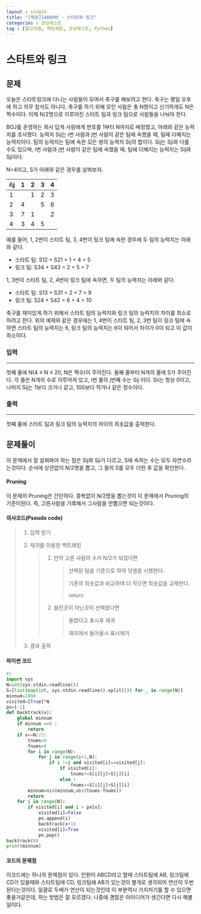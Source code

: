```yaml
---
layout : single
title: "[백준]14889번 - 스타트와 링크"
categories : 코딩테스트
tag : [알고리즘, 백트래킹, 코딩테스트, Python]
---
```


# 스타트와 링크

## 문제

오늘은 스타트링크에 다니는 사람들이 모여서 축구를 해보려고 한다. 축구는 평일 오후에 하고 의무 참석도 아니다. 축구를 하기 위해 모인 사람은 총 N명이고 신기하게도 N은 짝수이다. 이제 N/2명으로 이루어진 스타트 팀과 링크 팀으로 사람들을 나눠야 한다.

BOJ를 운영하는 회사 답게 사람에게 번호를 1부터 N까지로 배정했고, 아래와 같은 능력치를 조사했다. 능력치 Sij는 i번 사람과 j번 사람이 같은 팀에 속했을 때, 팀에 더해지는 능력치이다. 팀의 능력치는 팀에 속한 모든 쌍의 능력치 Sij의 합이다. Sij는 Sji와 다를 수도 있으며, i번 사람과 j번 사람이 같은 팀에 속했을 때, 팀에 더해지는 능력치는 Sij와 Sji이다.

N=4이고, S가 아래와 같은 경우를 살펴보자.

| i\j  | 1    | 2    | 3    | 4    |
| :--- | :--- | :--- | :--- | :--- |
| 1    |      | 1    | 2    | 3    |
| 2    | 4    |      | 5    | 6    |
| 3    | 7    | 1    |      | 2    |
| 4    | 3    | 4    | 5    |      |

예를 들어, 1, 2번이 스타트 팀, 3, 4번이 링크 팀에 속한 경우에 두 팀의 능력치는 아래와 같다.

- 스타트 팀: S12 + S21 = 1 + 4 = 5
- 링크 팀: S34 + S43 = 2 + 5 = 7

1, 3번이 스타트 팀, 2, 4번이 링크 팀에 속하면, 두 팀의 능력치는 아래와 같다.

- 스타트 팀: S13 + S31 = 2 + 7 = 9
- 링크 팀: S24 + S42 = 6 + 4 = 10

축구를 재미있게 하기 위해서 스타트 팀의 능력치와 링크 팀의 능력치의 차이를 최소로 하려고 한다. 위의 예제와 같은 경우에는 1, 4번이 스타트 팀, 2, 3번 팀이 링크 팀에 속하면 스타트 팀의 능력치는 6, 링크 팀의 능력치는 6이 되어서 차이가 0이 되고 이 값이 최소이다.

### 입력

---

첫째 줄에 N(4 ≤ N ≤ 20, N은 짝수)이 주어진다. 둘째 줄부터 N개의 줄에 S가 주어진다. 각 줄은 N개의 수로 이루어져 있고, i번 줄의 j번째 수는 Sij 이다. Sii는 항상 0이고, 나머지 Sij는 1보다 크거나 같고, 100보다 작거나 같은 정수이다.

### 출력

---

첫째 줄에 스타트 팀과 링크 팀의 능력치의 차이의 최솟값을 출력한다.



## 문제풀이

 이 문제에서 잘 살펴봐야 하는 점은 Sij와 Sji가 다르고, S에 속하는 수는 모두 자연수라는것이다. 순서에 상관없이 N/2명을 뽑고, 그 들의 S를 모두 더한 후 값을 확인한다.

#### Pruning

이 문제의 Pruning은 간단하다. 중복없이 N/2명을 뽑는것이 이 문제에서 Pruning의 기준이된다. 즉, 고른사람을 기록해서 그사람을 안뽑으면 되는것이다.



#### 의사코드(Pseudo code)

> 1. 입력 받기
>
> 2. 재귀를 이용한 백트래킹
>
>    > 1. 만약 고른 사람의 수가 N/2가 되었다면
>    >
>    >    > 선택된 팀을 기준으로 하여 덧셈을 시행한다.
>    >    >
>    >    > 기존의 최솟값과 비교하여 더 작으면 최솟값을 교체한다.
>    >    >
>    >    > return
>    >
>    > 2. 들린곳이 아닌곳이 선택됬다면
>    >
>    >    > 들렸다고 표시후 재귀
>    >    >
>    >    > 재귀에서 돌아올시 표시제거
>
> 3. 결과 출력



#### 파이썬 코드

```python
#1
import sys
N=int(sys.stdin.readline())
S=[list(map(int, sys.stdin.readline().split())) for _ in range(N)]
minnum=1000
visited=[True]*N
pn=[-1]
def backtrack(x):
    global minnum
    if minnum ==0 :
        return
    if x==N//2:
        tnums=0
        fnums=0
        for i in range(N):
            for j in range(i+1,N):
                if i !=j and visited[i]==visited[j]:
                    if visited[i]:
                        tnums+=S[i][j]+S[j][i]
                    else :
                        fnums+=S[i][j]+S[j][i]
        minnum=min(minnum,abs(tnums-fnums))
        return
    for i in range(N):
        if visited[i] and i > pn[x]:
            visited[i]=False
            pn.append(i)
            backtrack(x+1)
            visited[i]=True
            pn.pop()
backtrack(0)
print(minnum)
```



#### 코드의 문제점

이코드에는 하나의 문제점이 있다. 인원이 ABCD라고 할때 스타트팀에 AB, 링크팀에 CD가 있을때와 스타트팀에 CD, 링크팀에 AB가 있는것이 별개로 생각되어 연산이 두번된다는것이다. 일괄로 두배가 연산이 되는것인데 이 부분역시 가지치기를 할 수 있으면 좋을거같은데, 하는 방법은 잘 모르겠다. 나중에 괜찮은 아이디어가 생긴다면 다시 해볼일이다.

